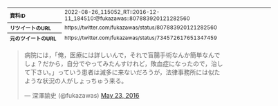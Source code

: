 <table style="font-size: 9pt; width: 610px; margin-bottom: 20px; height: 80px;">
<tbody>
    <tr>
        <th align=left>資料ID</th>
        <td align=left>2022-08-26_115052_RT::2016-12-11_184510:@fukazawas::807883920121282560</td>
    </tr>
    <tr>
        <th align=left>リツイートのURL</th>
        <td align=left>https://twitter.com/fukazawas/status/807883920121282560</td>
    </tr>
    <tr>
        <th align=left>元のツイートのURL</th>
        <td align=left>https://twitter.com/fukazawas/status/734572617651347459</td>
    </tr>
    <tr>
        <th align=left>リツイートしたアカウント</th>
        <td align=left>@fukazawas</td>
    </tr>
    <tr>
        <th align=left>元のツイートのアカウント</th>
        <td align=left>@fukazawas</td>
    </tr>
    <tr>
        <th align=left>リツイートしたユーザ名</th>
        <td align=left>深澤諭史</td>
    </tr>
    <tr>
        <th align=left>元のツイートのユーザ名</th>
        <td align=left>深澤諭史</td>
    </tr>
    <tr>
        <th align=left>ツイートの記録日時</th>
        <td align=left>2022-08-26_115052_</td>
    </tr>
</tbody>
</table>
<blockquote class="twitter-tweet" data-width="450"  data-lang="ja"><p lang="ja" dir="ltr">病院には，「俺，医療には詳しいんで，それで盲腸手術なんか簡単なんでしょ？だから，自分でやってみたんすけれど，敗血症になったので，治して下さい。」っていう患者は滅多に来ないだろうが，法律事務所には似たような状況の人がしょっちゅう来る。</p>&mdash; 深澤諭史 (@fukazawas) <a href="https://twitter.com/fukazawas/status/734572617651347459?ref_src=twsrc%5Etfw">May 23, 2016</a></blockquote>
<script async src="https://platform.twitter.com/widgets.js" charset="utf-8"></script>


